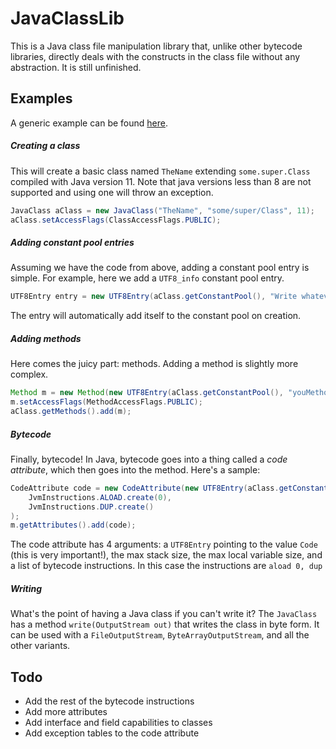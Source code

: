 # JavaClassLib

This is a Java class file manipulation library that, unlike other bytecode libraries, directly deals with the constructs in the class file without any abstraction. It is still unfinished.

## Examples
A generic example can be found [here](https://github.com/Seggan/JavaClassLib/blob/master/src/test/java/io/github/seggan/javaclasslib/tests/Test.java).

##### Creating a class
This will create a basic class named `TheName` extending `some.super.Class` compiled with Java version 11. Note that java versions less than 8 are not supported and using one will throw an exception.
```java
JavaClass aClass = new JavaClass("TheName", "some/super/Class", 11);
aClass.setAccessFlags(ClassAccessFlags.PUBLIC);
```

##### Adding constant pool entries
Assuming we have the code from above, adding a constant pool entry is simple. For example, here we add a `UTF8_info` constant pool entry.
```java
UTF8Entry entry = new UTF8Entry(aClass.getConstantPool(), "Write whatever you want in here");
```
The entry will automatically add itself to the constant pool on creation.

##### Adding methods
Here comes the juicy part: methods. Adding a method is slightly more complex.
```java
Method m = new Method(new UTF8Entry(aClass.getConstantPool(), "youMethodName"), new UTF8Entry(aClass.getConstantPool(), "(some.Type;)V"));
m.setAccessFlags(MethodAccessFlags.PUBLIC);
aClass.getMethods().add(m);
```

##### Bytecode
Finally, bytecode! In Java, bytecode goes into a thing called a *code attribute*, which then goes into the method. Here's a sample:
```java
CodeAttribute code = new CodeAttribute(new UTF8Entry(aClass.getConstantPool(), "Code"), 5, 2, 
    JvmInstructions.ALOAD.create(0),
    JvmInstructions.DUP.create()
);
m.getAttributes().add(code);
```
The code attribute has 4 arguments: a `UTF8Entry` pointing to the value `Code` (this is very important!), the max stack size, the max local variable size, and a list of bytecode instructions. In this case the instructions are `aload 0, dup`

##### Writing
What's the point of having a Java class if you can't write it? The `JavaClass` has a method `write(OutputStream out)` that writes the class in byte form. It can be used with a `FileOutputStream`, `ByteArrayOutputStream`, and all the other variants.

## Todo
- Add the rest of the bytecode instructions
- Add more attributes
- Add interface and field capabilities to classes
- Add exception tables to the code attribute